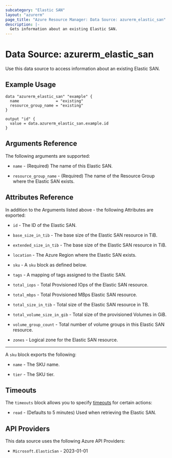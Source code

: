 ```yaml
---
subcategory: "Elastic SAN"
layout: "azurerm"
page_title: "Azure Resource Manager: Data Source: azurerm_elastic_san"
description: |-
  Gets information about an existing Elastic SAN.
---
```


# Data Source: azurerm_elastic_san

Use this data source to access information about an existing Elastic SAN.

## Example Usage

```hcl
data "azurerm_elastic_san" "example" {
  name                = "existing"
  resource_group_name = "existing"
}

output "id" {
  value = data.azurerm_elastic_san.example.id
}
```

## Arguments Reference

The following arguments are supported:

* `name` - (Required) The name of this Elastic SAN.

* `resource_group_name` - (Required) The name of the Resource Group where the Elastic SAN exists.

## Attributes Reference

In addition to the Arguments listed above - the following Attributes are exported: 

* `id` - The ID of the Elastic SAN.

* `base_size_in_tib` - The base size of the Elastic SAN resource in TiB.

* `extended_size_in_tib` - The base size of the Elastic SAN resource in TiB.

* `location` - The Azure Region where the Elastic SAN exists.

* `sku` - A `sku` block as defined below.

* `tags` - A mapping of tags assigned to the Elastic SAN.

* `total_iops` - Total Provisioned IOps of the Elastic SAN resource.

* `total_mbps` - Total Provisioned MBps Elastic SAN resource.

* `total_size_in_tib` - Total size of the Elastic SAN resource in TB.

* `total_volume_size_in_gib` - Total size of the provisioned Volumes in GiB.

* `volume_group_count` - Total number of volume groups in this Elastic SAN resource.

* `zones` - Logical zone for the Elastic SAN resource.

---

A `sku` block exports the following:

* `name` - The SKU name.

* `tier` - The SKU tier.

## Timeouts

The `timeouts` block allows you to specify [timeouts](https://developer.hashicorp.com/terraform/language/resources/configure#define-operation-timeouts) for certain actions:

* `read` - (Defaults to 5 minutes) Used when retrieving the Elastic SAN.

## API Providers
<!-- This section is generated, changes will be overwritten -->
This data source uses the following Azure API Providers:

* `Microsoft.ElasticSan` - 2023-01-01
